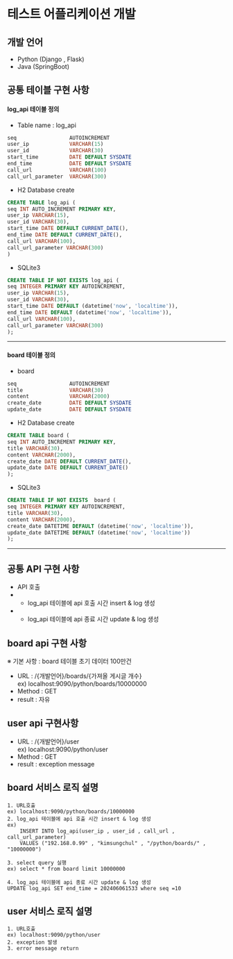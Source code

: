 # 테스트 어플리케이션 개발 

## 개발 언어
- Python (Django , Flask)
- Java (SpringBoot)

## 공통 테이블 구현 사항
#### log_api 테이블 정의
- Table name : log_api
```sql
seq					AUTOINCREMENT
user_ip				VARCHAR(15)
user_id				VARCHAR(30)
start_time			DATE DEFAULT SYSDATE
end_time			DATE DEFAULT SYSDATE
call_url			VARCHAR(100)
call_url_parameter	VARCHAR(300)
```

- H2 Database create
```sql
CREATE TABLE log_api (
seq INT AUTO_INCREMENT PRIMARY KEY,
user_ip VARCHAR(15),
user_id VARCHAR(30),
start_time DATE DEFAULT CURRENT_DATE(),
end_time DATE DEFAULT CURRENT_DATE(),
call_url VARCHAR(100),
call_url_parameter VARCHAR(300)
)
```


- SQLite3
```sql
CREATE TABLE IF NOT EXISTS log_api (
seq INTEGER PRIMARY KEY AUTOINCREMENT,
user_ip VARCHAR(15),
user_id VARCHAR(30),
start_time DATE DEFAULT (datetime('now', 'localtime')),
end_time DATE DEFAULT (datetime('now', 'localtime')),
call_url VARCHAR(100),
call_url_parameter VARCHAR(300)
);
```
---

#### board 테이블 정의

- board
```sql
seq					AUTOINCREMENT
title				VARCHAR(30)
content				VARCHAR(2000)
create_date			DATE DEFAULT SYSDATE
update_date			DATE DEFAULT SYSDATE
```


- H2 Database create
```sql
CREATE TABLE board (
seq INT AUTO_INCREMENT PRIMARY KEY,
title VARCHAR(30),
content VARCHAR(2000),
create_date DATE DEFAULT CURRENT_DATE(),
update_date DATE DEFAULT CURRENT_DATE()
);
```


- SQLite3 
```sql
CREATE TABLE IF NOT EXISTS  board (
seq INTEGER PRIMARY KEY AUTOINCREMENT,
title VARCHAR(30),
content VARCHAR(2000),
create_date DATETIME DEFAULT (datetime('now', 'localtime')),
update_date DATETIME DEFAULT (datetime('now', 'localtime'))
);
```

---

## 공통 API 구현 사항

- API 호출 
- - log_api 테이블에 api 호출 시간 insert & log 생성
- - log_api 테이블에 api 종료 시간 update & log 생성


## board api 구현 사항
※ 기본 사항 : board 테이블 초기 데이터 100만건 
- URL : /{개발언어}/boards/{가져올 게시글 개수}
    <br>ex) localhost:9090/python/boards/10000000
- Method : GET
- result : 자유

## user api 구현사항
- URL : /{개발언어}/user
  <br>ex) localhost:9090/python/user
- Method : GET
- result : exception message

## board 서비스 로직 설명
	1. URL호출
    ex) localhost:9090/python/boards/10000000
	2. log_api 테이블에 api 호출 시간 insert & log 생성
    ex) 
        INSERT INTO log_api(user_ip , user_id , call_url , call_url_parameter)
        VALUES ("192.168.0.99" , "kimsungchul" , "/python/boards/" , "10000000")

	3. select query 실행
    ex) select * from board limit 10000000

	4. log_api 테이블에 api 종료 시간 update & log 생성
    UPDATE log_api SET end_time = 202406061533 where seq =10

## user 서비스 로직 설명
	1. URL호출
    ex) localhost:9090/python/user
	2. exception 발생 
    3. error message return